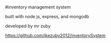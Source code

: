 #inventory management system

built with node js, express, and mongodb

developed by mr zuby

https://github.com/ikezuby2012/inventorySystem